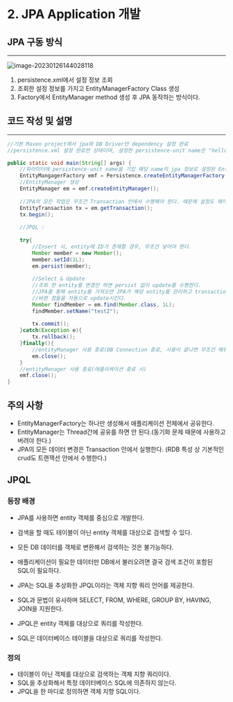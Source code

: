# 2. JPA Application 개발

## JPA 구동 방식

---

![image-20230126144028118](C:\Users\dj930\AppData\Roaming\Typora\typora-user-images\image-20230126144028118.png)

1. persistence.xml에서 설정 정보 조회
2. 조회한 설정 정보를 가지고 EntityManagerFactory Class 생성
3. Factory에서 EntityManager method 생성 후 JPA 동작하는 방식이다.



## 코드 작성 및 설명

---

```java
//기본 Maven project에서 jpa와 DB Driver만 dependency 설정 완료
//persistence.xml 설정 완료한 상태이며, 설정한 persistence-unit name은 "hello".

public static void main(String[] args) {
    //파라미터에 persistence-unit name을 기입 해당 name의 jpa 정보로 설정된 EntityManagerFactory가 생성(DB와 연결)된다.
    EntityMangagerFactory emf = Persistence.createEntityManagerFactory("hello");
    //EntityManager 생성
    EntityManager em = emf.createEntityManager();
    
    //JPA의 모든 작업은 무조건 Transaction 안에서 수행해야 한다. 때문에 설정도 해야한다.
    EntityTransaction tx = em.getTransaction();
	tx.begin();
    
    //JPQL : 
  
    try{
        //Insert 시, entity에 ID가 존재할 경우, 무조건 넣어야 한다.
    	Member member = new Member();
    	member.setId(1L);
    	em.persist(member);
        
        //Select & Update
        //조회 한 entity를 변경만 하면 persist 없이 update를 수행한다.
        //JPA를 통해 entity를 가져오면 JPA가 해당 entity를 관리하고 transaction commit 시점에 체크한 다음, 
        //바뀐 점들을 자동으로 update시킨다.
        Member findMember = em.find(Member.class, 1L);
        findMember.setName("test2"); 
            
        tx.commit();
    }catch(Exception e){
        tx.rollback();
    }finally(){
        //entityManager 사용 종료(DB Connection 종료, 사용이 끝나면 무조건 해줘야 한다.)
        em.close();
    }
    //entityManager 사용 종료(애플리케이션 종료 시)
    emf.close();
}
```

## 주의 사항 

- EntityManagerFactory는 하나만 생성해서 애플리케이션 전체에서 공유한다.
- EntityManager는 Thread간에 공유를 하면 안 된다.(동기화 문제 때문에 사용하고 버려야 한다.)
- JPA의 모든 데이터 변경은 Transaction 안에서 실행한다. (RDB 특성 상 기본적인 crud도 트랜잭션 안에서 수행한다.)

## JPQL 

### 등장 배경

- JPA를 사용하면 entity 객체를 중심으로 개발한다.
- 검색을 할 때도 테이블이 아닌 entity 객체를 대상으로 검색할 수 있다.
- 모든 DB 데이터를 객체로 변환해서 검색하는 것은 불가능하다.
- 애플리케이션이 필요한 데이터만 DB에서 불러오려면 결국 검색 조건이 포함된 SQL이 필요하다.

- JPA는 SQL을 추상화한 JPQL이라는 객체 지향 쿼리 언어를 제공한다.
- SQL과 문법이 유사하며 SELECT, FROM, WHERE, GROUP BY, HAVING, JOIN을 지원한다.
- JPQL은 entity 객체를 대상으로 쿼리를 작성한다.
- SQL은 데이터베이스 테이블을 대상으로 쿼리를 작성한다.

### 정의

- 테이블이 아닌 객체를 대상으로 검색하는 객체 지향 쿼리이다.
- SQL을 추상화해서 특정 데이터베이스 SQL에 의존하지 않는다.
- JPQL을 한 마디로 정의하면 객체 지향 SQL이다.

